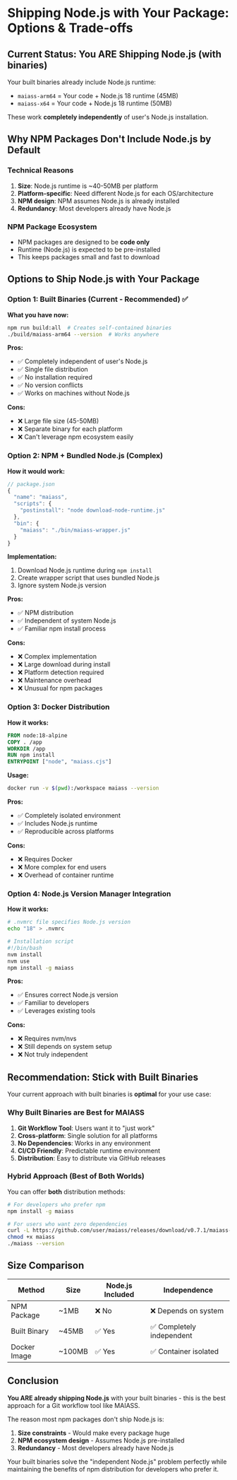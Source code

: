 # Shipping Node.js with Your Package: Options & Trade-offs

## Current Status: You ARE Shipping Node.js (with binaries)

Your built binaries already include Node.js runtime:
- `maiass-arm64` = Your code + Node.js 18 runtime (45MB)
- `maiass-x64` = Your code + Node.js 18 runtime (50MB)

These work **completely independently** of user's Node.js installation.

## Why NPM Packages Don't Include Node.js by Default

### Technical Reasons
1. **Size**: Node.js runtime is ~40-50MB per platform
2. **Platform-specific**: Need different Node.js for each OS/architecture
3. **NPM design**: NPM assumes Node.js is already installed
4. **Redundancy**: Most developers already have Node.js

### NPM Package Ecosystem
- NPM packages are designed to be **code only**
- Runtime (Node.js) is expected to be pre-installed
- This keeps packages small and fast to download

## Options to Ship Node.js with Your Package

### Option 1: Built Binaries (Current - Recommended) ✅

**What you have now:**
```bash
npm run build:all  # Creates self-contained binaries
./build/maiass-arm64 --version  # Works anywhere
```

**Pros:**
- ✅ Completely independent of user's Node.js
- ✅ Single file distribution
- ✅ No installation required
- ✅ No version conflicts
- ✅ Works on machines without Node.js

**Cons:**
- ❌ Large file size (45-50MB)
- ❌ Separate binary for each platform
- ❌ Can't leverage npm ecosystem easily

### Option 2: NPM + Bundled Node.js (Complex)

**How it would work:**
```javascript
// package.json
{
  "name": "maiass",
  "scripts": {
    "postinstall": "node download-node-runtime.js"
  },
  "bin": {
    "maiass": "./bin/maiass-wrapper.js"
  }
}
```

**Implementation:**
1. Download Node.js runtime during `npm install`
2. Create wrapper script that uses bundled Node.js
3. Ignore system Node.js version

**Pros:**
- ✅ NPM distribution
- ✅ Independent of system Node.js
- ✅ Familiar npm install process

**Cons:**
- ❌ Complex implementation
- ❌ Large download during install
- ❌ Platform detection required
- ❌ Maintenance overhead
- ❌ Unusual for npm packages

### Option 3: Docker Distribution

**How it works:**
```dockerfile
FROM node:18-alpine
COPY . /app
WORKDIR /app
RUN npm install
ENTRYPOINT ["node", "maiass.cjs"]
```

**Usage:**
```bash
docker run -v $(pwd):/workspace maiass --version
```

**Pros:**
- ✅ Completely isolated environment
- ✅ Includes Node.js runtime
- ✅ Reproducible across platforms

**Cons:**
- ❌ Requires Docker
- ❌ More complex for end users
- ❌ Overhead of container runtime

### Option 4: Node.js Version Manager Integration

**How it works:**
```bash
# .nvmrc file specifies Node.js version
echo "18" > .nvmrc

# Installation script
#!/bin/bash
nvm install
nvm use
npm install -g maiass
```

**Pros:**
- ✅ Ensures correct Node.js version
- ✅ Familiar to developers
- ✅ Leverages existing tools

**Cons:**
- ❌ Requires nvm/nvs
- ❌ Still depends on system setup
- ❌ Not truly independent

## Recommendation: Stick with Built Binaries

Your current approach with built binaries is **optimal** for your use case:

### Why Built Binaries are Best for MAIASS

1. **Git Workflow Tool**: Users want it to "just work"
2. **Cross-platform**: Single solution for all platforms
3. **No Dependencies**: Works in any environment
4. **CI/CD Friendly**: Predictable runtime environment
5. **Distribution**: Easy to distribute via GitHub releases

### Hybrid Approach (Best of Both Worlds)

You can offer **both** distribution methods:

```bash
# For developers who prefer npm
npm install -g maiass

# For users who want zero dependencies
curl -L https://github.com/user/maiass/releases/download/v0.7.1/maiass-linux-x64 -o maiass
chmod +x maiass
./maiass --version
```

## Size Comparison

| Method | Size | Node.js Included | Independence |
|--------|------|------------------|--------------|
| NPM Package | ~1MB | ❌ No | ❌ Depends on system |
| Built Binary | ~45MB | ✅ Yes | ✅ Completely independent |
| Docker Image | ~100MB | ✅ Yes | ✅ Container isolated |

## Conclusion

**You ARE already shipping Node.js** with your built binaries - this is the best approach for a Git workflow tool like MAIASS.

The reason most npm packages don't ship Node.js is:
1. **Size constraints** - Would make every package huge
2. **NPM ecosystem design** - Assumes Node.js pre-installed
3. **Redundancy** - Most developers already have Node.js

Your built binaries solve the "independent Node.js" problem perfectly while maintaining the benefits of npm distribution for developers who prefer it.
